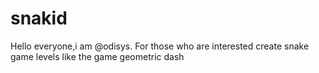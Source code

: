 # snakid
Hello everyone,i am @odisys. For those who are interested create snake game levels like the game geometric dash
